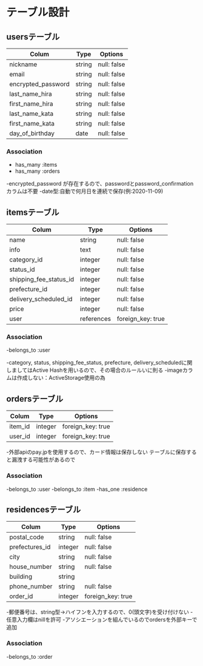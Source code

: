# テーブル設計

## usersテーブル

| Colum                       | Type    | Options     |
| --------------------------- | ------- | ----------- |
| nickname                    | string  | null: false |
| email                       | string  | null: false | 
| encrypted_password          | string  | null: false |
| last_name_hira              | string  | null: false |
| first_name_hira             | string  | null: false |
| last_name_kata              | string  | null: false |
| first_name_kata             | string  | null: false |
| day_of_birthday             | date    | null: false |

### Association

- has_many :items
- has_many :orders

-encrypted_password が存在するので、passwordとpassword_confirmationカラムは不要
-date型:自動で何月日を連続で保存(例:2020-11-09)

## itemsテーブル

| Colum                   | Type         | Options           |
| ----------------------- | ------------ | ----------------- |
| name                    | string       | null: false       |
| info                    | text         | null: false       |
| category_id             | integer      | null: false       |
| status_id               | integer      | null: false       |
| shipping_fee_status_id  | integer      | null: false       |
| prefecture_id           | integer      | null: false       |
| delivery_scheduled_id   | integer      | null: false       |
| price                   | integer      | null: false       |
| user                    | references   | foreign_key: true |

### Association

-belongs_to :user

-category, status, shipping_fee_status, prefecture, delivery_scheduledに関しましてはActive Hashを用いるので、その場合のルールいに則る
-imageカラムは作成しない：ActiveStorage使用の為


## ordersテーブル

| Colum              | Type         | Options           |
| ------------------ | ------------ | ----------------- |
| item_id            | integer      | foreign_key: true |
| user_id            | integer      | foreign_key: true |

-外部apiのpay.jpを使用するので、カード情報は保存しない
 テーブルに保存すると漏洩する可能性があるので

### Association

-belongs_to :user
-belongs_to :item
-has_one    :residence



## residencesテーブル

| Colum              | Type         | Options           |
| ------------------ | ------------ | ----------------- |
| postal_code        | string       | null: false       |
| prefectures_id     | integer      | null: false       |
| city               | string       | null: false       |
| house_number       | string       | null: false       |
| building           | string       |                   |
| phone_number       | string       | null: false       |
| order_id           | integer      | foreign_key: true |


-郵便番号は、string型→ハイフンを入力するので、0(頭文字)を受け付けない
-任意入力欄はnillを許可
-アソシエーションを組んでいるのでordersを外部キーで追加

### Association

-belongs_to :order
